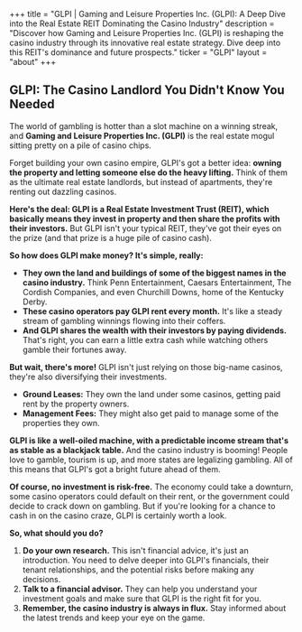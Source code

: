 +++
title = "GLPI |  Gaming and Leisure Properties Inc. (GLPI): A Deep Dive into the Real Estate REIT Dominating the Casino Industry"
description = "Discover how Gaming and Leisure Properties Inc. (GLPI) is reshaping the casino industry through its innovative real estate strategy. Dive deep into this REIT's dominance and future prospects."
ticker = "GLPI"
layout = "about"
+++

        


##  GLPI: The Casino Landlord You Didn't Know You Needed

The world of gambling is hotter than a slot machine on a winning streak, and **Gaming and Leisure Properties Inc. (GLPI)** is the real estate mogul sitting pretty on a pile of casino chips. 

Forget building your own casino empire, GLPI's got a better idea: **owning the property and letting someone else do the heavy lifting.** Think of them as the ultimate real estate landlords, but instead of apartments, they're renting out dazzling casinos.

**Here's the deal: GLPI is a Real Estate Investment Trust (REIT), which basically means they invest in property and then share the profits with their investors.** But GLPI isn't your typical REIT, they've got their eyes on the prize (and that prize is a huge pile of casino cash). 

**So how does GLPI make money? It's simple, really:**

* **They own the land and buildings of some of the biggest names in the casino industry.** Think Penn Entertainment, Caesars Entertainment, The Cordish Companies, and even Churchill Downs, home of the Kentucky Derby.
* **These casino operators pay GLPI rent every month.** It's like a steady stream of gambling winnings flowing into their coffers.
* **And GLPI shares the wealth with their investors by paying dividends.**  That's right, you can earn a little extra cash while watching others gamble their fortunes away.

**But wait, there's more!** GLPI isn't just relying on those big-name casinos, they're also diversifying their investments. 

* **Ground Leases:** They own the land under some casinos, getting paid rent by the property owners.
* **Management Fees:**  They might also get paid to manage some of the properties they own.

**GLPI is like a well-oiled machine, with a predictable income stream that's as stable as a blackjack table.** And the casino industry is booming! People love to gamble, tourism is up, and more states are legalizing gambling. All of this means that GLPI's got a bright future ahead of them. 

**Of course, no investment is risk-free.** The economy could take a downturn, some casino operators could default on their rent, or the government could decide to crack down on gambling. But if you're looking for a chance to cash in on the casino craze, GLPI is certainly worth a look.

**So, what should you do?**

1. **Do your own research.** This isn't financial advice, it's just an introduction. You need to delve deeper into GLPI's financials, their tenant relationships, and the potential risks before making any decisions.
2. **Talk to a financial advisor.** They can help you understand your investment goals and make sure that GLPI is the right fit for you.
3. **Remember, the casino industry is always in flux.** Stay informed about the latest trends and keep your eye on the game. 

        
